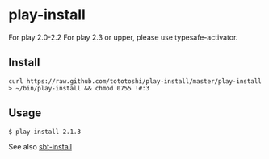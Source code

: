 # play-install

For play 2.0-2.2
For play 2.3 or upper, please use typesafe-activator.

## Install
```
curl https://raw.github.com/tototoshi/play-install/master/play-install > ~/bin/play-install && chmod 0755 !#:3
```

## Usage
```
$ play-install 2.1.3
```

See also [sbt-install](https://github.com/tototoshi/sbt-install)
